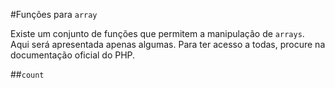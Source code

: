 #Funções para `array`

Existe um conjunto de funções que permitem a manipulação de `arrays`. Aqui será apresentada apenas algumas. Para ter acesso a todas, procure na  documentação oficial do PHP. 

##`count`
